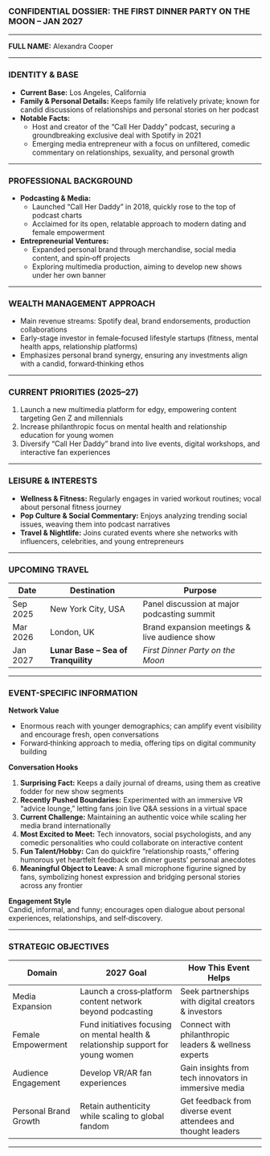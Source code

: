 ### **CONFIDENTIAL DOSSIER: THE FIRST DINNER PARTY ON THE MOON – JAN 2027**

---

**FULL NAME:** Alexandra Cooper

---

### **IDENTITY & BASE**
- **Current Base:** Los Angeles, California  
- **Family & Personal Details:** Keeps family life relatively private; known for candid discussions of relationships and personal stories on her podcast  
- **Notable Facts:**  
  - Host and creator of the “Call Her Daddy” podcast, securing a groundbreaking exclusive deal with Spotify in 2021  
  - Emerging media entrepreneur with a focus on unfiltered, comedic commentary on relationships, sexuality, and personal growth  

---

### **PROFESSIONAL BACKGROUND**
- **Podcasting & Media:**  
  - Launched “Call Her Daddy” in 2018, quickly rose to the top of podcast charts  
  - Acclaimed for its open, relatable approach to modern dating and female empowerment  
- **Entrepreneurial Ventures:**  
  - Expanded personal brand through merchandise, social media content, and spin‑off projects  
  - Exploring multimedia production, aiming to develop new shows under her own banner  

---

### **WEALTH MANAGEMENT APPROACH**
- Main revenue streams: Spotify deal, brand endorsements, production collaborations  
- Early‑stage investor in female‑focused lifestyle startups (fitness, mental health apps, relationship platforms)  
- Emphasizes personal brand synergy, ensuring any investments align with a candid, forward‑thinking ethos  

---

### **CURRENT PRIORITIES (2025–27)**
1. Launch a new multimedia platform for edgy, empowering content targeting Gen Z and millennials  
2. Increase philanthropic focus on mental health and relationship education for young women  
3. Diversify “Call Her Daddy” brand into live events, digital workshops, and interactive fan experiences  

---

### **LEISURE & INTERESTS**
- **Wellness & Fitness:** Regularly engages in varied workout routines; vocal about personal fitness journey  
- **Pop Culture & Social Commentary:** Enjoys analyzing trending social issues, weaving them into podcast narratives  
- **Travel & Nightlife:** Joins curated events where she networks with influencers, celebrities, and young entrepreneurs  

---

### **UPCOMING TRAVEL**

| Date     | Destination                         | Purpose                                                 |
|----------|-------------------------------------|---------------------------------------------------------|
| Sep 2025 | New York City, USA                  | Panel discussion at major podcasting summit            |
| Mar 2026 | London, UK                          | Brand expansion meetings & live audience show          |
| Jan 2027 | **Lunar Base – Sea of Tranquility** | *First Dinner Party on the Moon*                       |

---

### **EVENT-SPECIFIC INFORMATION**

**Network Value**  
- Enormous reach with younger demographics; can amplify event visibility and encourage fresh, open conversations  
- Forward‑thinking approach to media, offering tips on digital community building

**Conversation Hooks**  
1. **Surprising Fact:** Keeps a daily journal of dreams, using them as creative fodder for new show segments  
2. **Recently Pushed Boundaries:** Experimented with an immersive VR “advice lounge,” letting fans join live Q&A sessions in a virtual space  
3. **Current Challenge:** Maintaining an authentic voice while scaling her media brand internationally  
4. **Most Excited to Meet:** Tech innovators, social psychologists, and any comedic personalities who could collaborate on interactive content  
5. **Fun Talent/Hobby:** Can do quickfire “relationship roasts,” offering humorous yet heartfelt feedback on dinner guests’ personal anecdotes  
6. **Meaningful Object to Leave:** A small microphone figurine signed by fans, symbolizing honest expression and bridging personal stories across any frontier

**Engagement Style**  
Candid, informal, and funny; encourages open dialogue about personal experiences, relationships, and self‑discovery.

---

### **STRATEGIC OBJECTIVES**

| Domain                   | 2027 Goal                                                   | How This Event Helps                                    |
|--------------------------|-------------------------------------------------------------|---------------------------------------------------------|
| Media Expansion          | Launch a cross‑platform content network beyond podcasting   | Seek partnerships with digital creators & investors     |
| Female Empowerment       | Fund initiatives focusing on mental health & relationship support for young women | Connect with philanthropic leaders & wellness experts |
| Audience Engagement      | Develop VR/AR fan experiences                               | Gain insights from tech innovators in immersive media   |
| Personal Brand Growth    | Retain authenticity while scaling to global fandom          | Get feedback from diverse event attendees and thought leaders |

---
